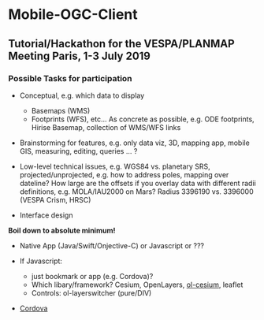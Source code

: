 # Mobile-OGC-Client

## Tutorial/Hackathon for the VESPA/PLANMAP Meeting Paris, 1-3 July 2019

### Possible Tasks for participation

- Conceptual, e.g. which data to display
  - Basemaps (WMS)
  - Footprints (WFS), etc... 
  As concrete as possible, e.g. ODE footprints, Hirise Basemap, collection of WMS/WFS links

- Brainstorming for features, e.g. only data viz, 3D, mapping app, mobile GIS, measuring, editing, queries ... ?

- Low-level technical issues, e.g. WGS84 vs. planetary SRS, projected/unprojected, e.g. how to address poles, mapping over dateline?
  How large are the offsets if you overlay data with different radii definitions, e.g. MOLA/IAU2000 on Mars?
  Radius 3396190 vs. 3396000 (VESPA Crism, HRSC)

- Interface design

**Boil down to absolute minimum!**

- Native App (Java/Swift/Onjective-C) or Javascript or ???

- If Javascript:
  - just bookmark or app (e.g. Cordova)?
  - Which libary/framework? Cesium, OpenLayers, [ol-cesium](https://openlayers.org/ol-cesium/), leaflet
  - Controls: ol-layerswitcher (pure/DIV)

- [Cordova](./cordova-howto.md)
